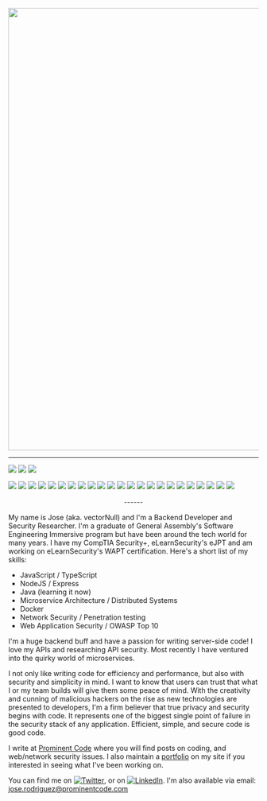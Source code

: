 <p align="center">
<img width="890" height-"600" src="https://user-images.githubusercontent.com/50179896/124329164-d5200480-db3f-11eb-871a-f5e058a739dd.PNG">
</p>

------
![](https://img.shields.io/badge/API-REST-informational?style=flat&logo=<jose>&logoColor=white&color=99ffff)
![](https://img.shields.io/badge/architecture-eventDriven-informational?style=flat&logo=<jose>&logoColor=white&color=99ffff)
![](https://img.shields.io/badge/architecture-microservice-informational?style=flat&logo=<jose>&logoColor=white&color=99ffff)

![](https://img.shields.io/badge/OS-Linux-informational?style=flat&logo=<jose>&logoColor=white&color=4d4dff)
![](https://img.shields.io/badge/OS-Windows-informational?style=flat&logo=<jose>&logoColor=white&color=4d4dff)
![](https://img.shields.io/badge/Editor-vscode-informational?style=flat&logo=<jose>&logoColor=white&color=ff471a)
![](https://img.shields.io/badge/code-JavaScript-informational?style=flat&logo=<jose>&logoColor=white&color=4dff4d)
![](https://img.shields.io/badge/code-Python-informational?style=flat&logo=<jose>&logoColor=white&color=4dff4d)
![](https://img.shields.io/badge/shell-Bash-informational?style=flat&logo=<jose>&logoColor=white&color=4dff4d)
![](https://img.shields.io/badge/cloud-DigitalOcean-informational?style=flat&logo=<jose>&logoColor=white&color=0000ff)
![](https://img.shields.io/badge/cloud-AWS-informational?style=flat&logo=<jose>&logoColor=white&color=0000ff)
![](https://img.shields.io/badge/framework-MERN-informational?style=flat&logo=<jose>&logoColor=white&color=d9ffb3)
![](https://img.shields.io/badge/framework-React-informational?style=flat&logo=<jose>&logoColor=white&color=d9ffb3)
![](https://img.shields.io/badge/framework-Express-informational?style=flat&logo=<jose>&logoColor=white&color=d9ffb3)
![](https://img.shields.io/badge/framework-Django-informational?style=flat&logo=<jose>&logoColor=white&color=d9ffb3)
![](https://img.shields.io/badge/database-Postgresql-informational?style=flat&logo=<jose>&logoColor=white&color=ff0000)
![](https://img.shields.io/badge/database-MongoDB-informational?style=flat&logo=<jose>&logoColor=white&color=ff0000)
![](https://img.shields.io/badge/security-OwaspTop10-informational?style=flat&logo=<jose>&logoColor=white&color=ff7733)
![](https://img.shields.io/badge/security-OwaspAPITop10-informational?style=flat&logo=<jose>&logoColor=white&color=ff7733)
![](https://img.shields.io/badge/security-JSONWebTokens-informational?style=flat&logo=<jose>&logoColor=white&color=ff7733)
![](https://img.shields.io/badge/security-OAuth-informational?style=flat&logo=<jose>&logoColor=white&color=ff7733)
![](https://img.shields.io/badge/security-Metasploit-informational?style=flat&logo=<jose>&logoColor=white&color=ff7733)
![](https://img.shields.io/badge/security-Vulnerability&nbsp;Scanning-informational?style=flat&logo=<jose>&logoColor=white&color=ff7733)
![](https://img.shields.io/badge/security-Nmap-informational?style=flat&logo=<jose>&logoColor=white&color=ff7733)
![](https://img.shields.io/badge/security-Penetration&nbsp;Testing-informational?style=flat&logo=<jose>&logoColor=white&color=ff7733)
![](https://img.shields.io/badge/security-Protocol&nbsp;Analysis-informational?style=flat&logo=<jose>&logoColor=white&color=ff7733)
<p align="center"
![m_react](https://user-images.githubusercontent.com/50179896/98045989-3be8f480-1dde-11eb-9e13-76bef8d3b405.png)
![postman-logo+text-320x132](https://user-images.githubusercontent.com/50179896/98046512-2fb16700-1ddf-11eb-86ec-1505b2af773e.png)
![m_node-express](https://user-images.githubusercontent.com/50179896/98046769-a2badd80-1ddf-11eb-9fc3-888aa9ac6859.png)
</p>
------

My name is Jose (aka. vectorNull) and I'm a Backend Developer and Security Researcher.  I'm a graduate of General Assembly's Software Engineering Immersive program but have been around the tech world for many years. I have my CompTIA Security+, eLearnSecurity's eJPT and am working on eLearnSecurity's WAPT certification. Here's a short list of my skills:

* JavaScript / TypeScript
* NodeJS / Express 
* Java (learning it now)
* Microservice Architecture / Distributed Systems
* Docker
* Network Security / Penetration testing
* Web Application Security / OWASP Top 10

I'm a huge backend buff and have a passion for writing server-side code! I love my APIs and researching API security. Most recently I have ventured into the quirky world of microservices.

I not only like writing code for efficiency and performance, but also with security and simplicity in mind. I want to know that users can trust that what I or my team builds will give them some peace of mind. With the creativity and cunning of malicious hackers on the rise as new technologies are presented to developers, I'm a firm believer that true privacy and security begins with code. It represents one of the biggest single point of failure in the security stack of any application. Efficient, simple, and secure code is good code.

I write at [Prominent Code](https://prominentcode.com) where you will find posts on coding, and web/network security issues. I also maintain a [portfolio](https://prominentcode.com/portfolio) on my site if you interested in seeing what I've been working on.

<!-- Actual text -->

You can find me on [![Twitter][1.2]][1], or on [![LinkedIn][2.2]][2].
I'm also available via email: jose.rodriguez@prominentcode.com

<!-- Icons -->

[1.2]: http://i.imgur.com/wWzX9uB.png (twitter icon without padding)
[2.2]: https://raw.githubusercontent.com/MartinHeinz/MartinHeinz/master/linkedin-3-16.png (LinkedIn icon without padding)

<!-- Links to your social media accounts -->

[1]: https://twitter.com/VectorNull1
[2]: https://www.linkedin.com/in/prominentcode/
